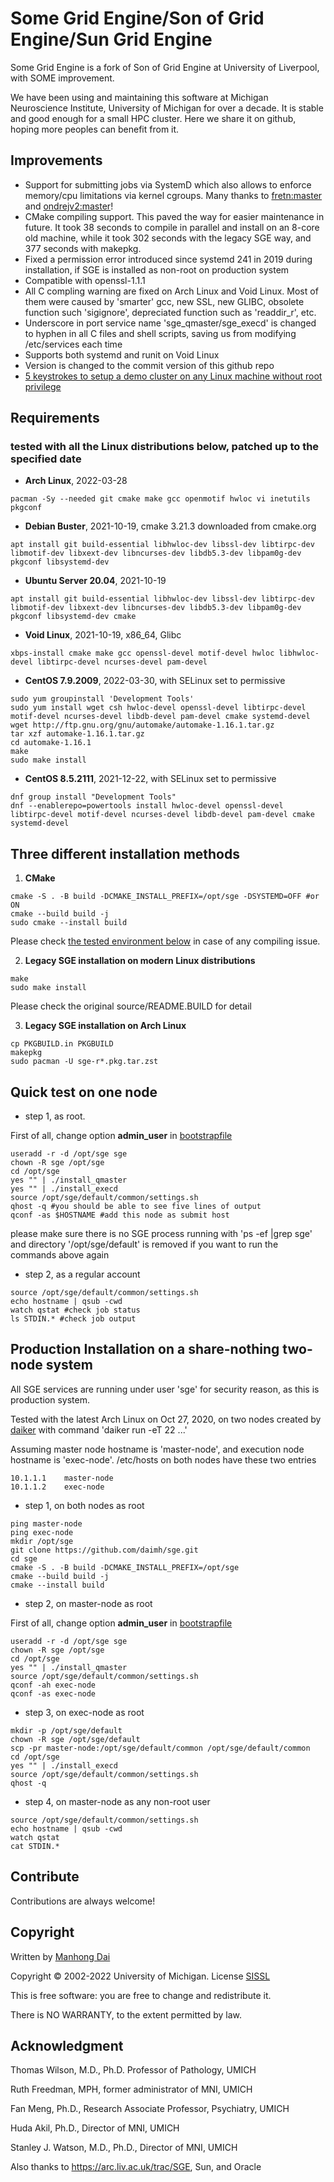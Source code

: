 # Some Grid Engine/Son of Grid Engine/Sun Grid Engine

Some Grid Engine is a fork of Son of Grid Engine at University of Liverpool, with SOME improvement.

We have been using and maintaining this software at Michigan Neuroscience Institute, University of Michigan for over a decade. It is stable and good enough for a small HPC cluster. Here we share it on github, hoping more peoples can benefit from it.

## Improvements
- Support for submitting jobs via SystemD which also allows to enforce memory/cpu limitations via kernel cgroups. Many thanks to [fretn:master](https://github.com/fretn/sge) and [ondrejv2:master](https://github.com/ondrejv2/sge)!
- CMake compiling support. This paved the way for easier maintenance in future. It took 38 seconds to compile in parallel and install on an 8-core old machine, while it took 302 seconds with the legacy SGE way, and 377 seconds with makepkg.
- Fixed a permission error introduced since systemd 241 in 2019 during installation, if SGE is installed as non-root on production system
- Compatible with openssl-1.1.1
- All C compling warning are fixed on Arch Linux and Void Linux. Most of them were caused by 'smarter' gcc, new SSL, new GLIBC, obsolete function such 'sigignore', depreciated function such as 'readdir\_r', etc.
- Underscore in port service name 'sge\_qmaster/sge\_execd' is changed to hyphen in all C files and shell scripts, saving us from modifying /etc/services each time
- Supports both systemd and runit on Void Linux
- Version is changed to the commit version of this github repo
- [5 keystrokes to setup a demo cluster on any Linux machine without root privilege](5-keystrokes-to-setup-a-cluster-without-root-privilege/)


## Requirements
### tested with all the Linux distributions below, patched up to the specified date

- **Arch Linux**, 2022-03-28
```
pacman -Sy --needed git cmake make gcc openmotif hwloc vi inetutils pkgconf
```

- **Debian Buster**, 2021-10-19, cmake 3.21.3 downloaded from cmake.org
```
apt install git build-essential libhwloc-dev libssl-dev libtirpc-dev libmotif-dev libxext-dev libncurses-dev libdb5.3-dev libpam0g-dev pkgconf libsystemd-dev
```

- **Ubuntu Server 20.04**, 2021-10-19
```
apt install git build-essential libhwloc-dev libssl-dev libtirpc-dev libmotif-dev libxext-dev libncurses-dev libdb5.3-dev libpam0g-dev pkgconf libsystemd-dev cmake
```

- **Void Linux**, 2021-10-19, x86\_64, Glibc
```
xbps-install cmake make gcc openssl-devel motif-devel hwloc libhwloc-devel libtirpc-devel ncurses-devel pam-devel
```

- **CentOS 7.9.2009**, 2022-03-30, with SELinux set to permissive
```
sudo yum groupinstall 'Development Tools'
sudo yum install wget csh hwloc-devel openssl-devel libtirpc-devel motif-devel ncurses-devel libdb-devel pam-devel cmake systemd-devel
wget http://ftp.gnu.org/gnu/automake/automake-1.16.1.tar.gz
tar xzf automake-1.16.1.tar.gz
cd automake-1.16.1
make
sudo make install
```

- **CentOS 8.5.2111**, 2021-12-22, with SELinux set to permissive
```
dnf group install "Development Tools"
dnf --enablerepo=powertools install hwloc-devel openssl-devel libtirpc-devel motif-devel ncurses-devel libdb-devel pam-devel cmake systemd-devel
```

## Three different installation methods

1) **CMake**
```
cmake -S . -B build -DCMAKE_INSTALL_PREFIX=/opt/sge -DSYSTEMD=OFF #or ON 
cmake --build build -j
sudo cmake --install build
```  
Please check [the tested environment below](#environmet) in case of any compiling issue.

2) **Legacy SGE installation on modern Linux distributions**
```
make
sudo make install
```  
Please check the original source/README.BUILD for detail

3) **Legacy SGE installation on Arch Linux**
```
cp PKGBUILD.in PKGBUILD
makepkg
sudo pacman -U sge-r*.pkg.tar.zst
```

## Quick test on one node
- step 1, as root.

First of all, change option **admin_user** in [bootstrapfile](http://gridscheduler.sourceforge.net/htmlman/htmlman5/bootstrap.html)
```
useradd -r -d /opt/sge sge
chown -R sge /opt/sge
cd /opt/sge
yes "" | ./install_qmaster
yes "" | ./install_execd
source /opt/sge/default/common/settings.sh
qhost -q #you should be able to see five lines of output
qconf -as $HOSTNAME #add this node as submit host
```
please make sure there is no SGE process running with 'ps -ef |grep sge' and directory '/opt/sge/default' is removed if you want to run the commands above again

- step 2, as a regular account
```
source /opt/sge/default/common/settings.sh
echo hostname | qsub -cwd
watch qstat #check job status
ls STDIN.* #check job output
```

## Production Installation on a share-nothing two-node system

All SGE services are running under user 'sge' for security reason, as this is production system.

Tested with the latest Arch Linux on Oct 27, 2020, on two nodes created by [daiker](https://github.com/daimh/daiker) with command 'daiker run -eT 22 ...'

Assuming master node hostname is 'master-node', and execution node hostname is 'exec-node'. /etc/hosts on both nodes have these two entries
```
10.1.1.1	master-node
10.1.1.2	exec-node
```

- step 1, on both nodes as root
```
ping master-node
ping exec-node
mkdir /opt/sge
git clone https://github.com/daimh/sge.git
cd sge
cmake -S . -B build -DCMAKE_INSTALL_PREFIX=/opt/sge
cmake --build build -j 
cmake --install build
```

- step 2, on master-node as root

First of all, change option **admin_user** in [bootstrapfile](http://gridscheduler.sourceforge.net/htmlman/htmlman5/bootstrap.html)
```
useradd -r -d /opt/sge sge
chown -R sge /opt/sge
cd /opt/sge
yes "" | ./install_qmaster
source /opt/sge/default/common/settings.sh
qconf -ah exec-node
qconf -as exec-node
```

- step 3, on exec-node as root
```
mkdir -p /opt/sge/default
chown -R sge /opt/sge/default
scp -pr master-node:/opt/sge/default/common /opt/sge/default/common
cd /opt/sge
yes "" | ./install_execd
source /opt/sge/default/common/settings.sh
qhost -q
```

- step 4, on master-node as any non-root user
```
source /opt/sge/default/common/settings.sh
echo hostname | qsub -cwd
watch qstat
cat STDIN.*
```

## Contribute

Contributions are always welcome!

## Copyright

Written by [Manhong Dai](mailto:daimh@umich.edu)

Copyright © 2002-2022 University of Michigan. License [SISSL](https://opensource.org/licenses/sisslpl)

This is free software: you are free to change and redistribute it.

There is NO WARRANTY, to the extent permitted by law.

## Acknowledgment

Thomas Wilson, M.D., Ph.D. Professor of Pathology, UMICH

Ruth Freedman, MPH, former administrator of MNI, UMICH

Fan Meng, Ph.D., Research Associate Professor, Psychiatry, UMICH

Huda Akil, Ph.D., Director of MNI, UMICH

Stanley J. Watson, M.D., Ph.D., Director of MNI, UMICH

Also thanks to https://arc.liv.ac.uk/trac/SGE, Sun, and Oracle
